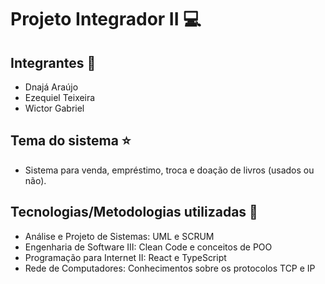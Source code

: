 # Projeto Integrador II :computer:
## Integrantes :boy:
- Dnajá Araújo
- Ezequiel Teixeira
- Wictor Gabriel

## Tema do sistema :star:
- Sistema para venda, empréstimo, troca e doação de livros (usados ou não).

## Tecnologias/Metodologias utilizadas :pencil:
- Análise e Projeto de Sistemas: UML e SCRUM
- Engenharia de Software III: Clean Code e conceitos de POO
- Programação para Internet II: React e TypeScript
- Rede de Computadores: Conhecimentos sobre os protocolos TCP e IP
